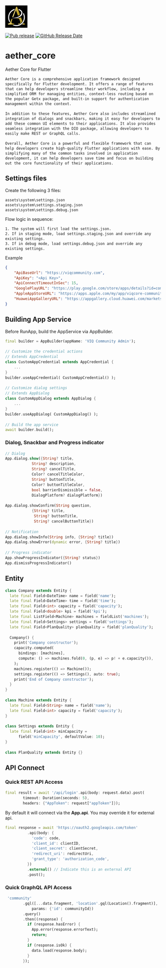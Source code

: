 ![](https://raw.githubusercontent.com/jasonlaw/aether-resources/master/Aether.png)

[![Pub release](https://img.shields.io/pub/v/aether_core.svg?label=aether_core&color=blue)](https://pub.dev/packages/aether_core) [![GitHub Release Date](https://img.shields.io/github/release-date/jasonlaw/aether_core.svg)](https://github.com/jasonlaw/aether_core)

# aether_core

Aether Core for Flutter
    
    Aether Core is a comprehensive application framework designed specifically for Flutter development. It offers a range of features that can help developers streamline their workflow, including a simplified ORM for managing entities, context-less routing based on the popular Getx package, and built-in support for authentication management within the context.
    
    In addition to these features, Aether Core also includes streamlined integration of dialogs and snackbars, making it easy for developers to add these common UI elements to their applications. It also provides seamless integration with the DIO package, allowing developers to easily make REST or GraphQL calls.
    
    Overall, Aether Core is a powerful and flexible framework that can help developers create high-quality Flutter applications with ease. By simplifying many of the common tasks involved in application development, it can help developers save time and focus on building out the core functionality of their applications.  

## Settings files
Create the following 3 files:

    assets\system\settings.json
    assets\system\settings.staging.json
    assets\system\settings.debug.json

Flow logic in sequence:

    1. The system will first load the settings.json.
    2. If in staging mode, load settings.staging.json and override any existing settings.
    3. If in debug mode, load settings.debug.json and override any existing settings.

Example
~~~json
{
    "ApiBaseUrl": "https://viqcommunity.com",
    "ApiKey": "<Api Key>",
    "ApiConnectTimeoutInSec": 15,
    "GooglePlayURL": "https://play.google.com/store/apps/details?id=com.viqcore.community_live",
    "AppleAppStoreURL": "https://apps.apple.com/my/app/viqcore-community/id1499329657",
    "HuaweiAppGalleryURL": "https://appgallery.cloud.huawei.com/marketshare/app/C102024395?locale=en_GB&source=appshare&subsource=C102024395"
}
~~~

## Building App Service
Before RunApp, build the AppService via AppBuilder.
~~~dart
final builder = AppBuilder(appName: 'VIQ Community Admin');

// Customize the credential actions
// Extends AppCredential 
class CustomAppCredential extends AppCredential {
    ...
}
builder.useAppCredential( CustomAppCredential() );

// Customize dialog settings
// Extends AppDialog
class CustomAppDialog extends AppDialog {
    ...
}
builder.useAppDialog( CustomAppDialog() );

// Build the app service
await builder.build();
~~~

### Dialog, Snackbar and Progress indicator
~~~dart
// Dialog
App.dialog.show({String? title, 
            String? description, 
            String? cancelTitle, 
            Color? cancelTitleColor, 
            String? buttonTitle, 
            Color? buttonTitleColor,  
            bool barrierDismissible = false, 
            DialogPlatform? dialogPlatform})
            
App.dialog.showConfirm(String question, 
            {String? title, 
             String? buttonTitle, 
             String? cancelButtonTitle})

// Notification
App.dialog.showInfo(String info, {String? title})
App.dialog.showError(dynamic error, {String? title})

// Progress indicator
App.showProgressIndicator({String? status})
App.dismissProgressIndicator()
~~~

## Entity
~~~dart
class Company extends Entity {
  late final Field<DateTime> name = field('name');
  late final Field<DateTime> time = field('time');
  late final Field<int> capacity = field('capacity');
  late final Field<double> kpi = field('kpi');
  late final ListField<Machine> machines = fieldList('machines');
  late final Field<Settings> settings = field('settings');
  late final Field<PlanQuality> planQuality = field('planQuality');

  Company() {
    print('Company constructor');
    capacity.computed(
      bindings: [machines],
      compute: () => machines.fold(0, (p, e) => p! + e.capacity()),
    );
    machines.register(() => Machine());
    settings.register(() => Settings(), auto: true);
    print('End of Company constructor');
  }
}

class Machine extends Entity {
  late final Field<String> name = field('name');
  late final Field<int> capacity = field('capacity');
}

class Settings extends Entity {
  late final Field<int> minCapacity =
      field('minCapacity', defaultValue: 10);
}

class PlanQuality extends Entity {}
~~~

## API Connect

### Quick REST API Access
~~~dart
final result = await '/api/login'.api(body: request.data).post(
        timeout: Duration(seconds: 5),
        headers: {"AppToken": request["appToken"]});
~~~
By default it will connect via the **App.api**. You may override it for external api.
~~~dart
final response = await 'https://oauth2.googleapis.com/token'
          .api(body: {
            'code': code,
            'client_id': clientID,
            'client_secret': clientSecret,
            'redirect_uri': redirectUri,
            'grant_type': 'authorization_code',
          })
          .external() // Indicate this is an external API
          .post();
~~~

### Quick GraphQL API Access
~~~dart
 'community'
        .gql([...data.fragment, 'location'.gql(Location().fragment)],
            params: {'id': communityId})
        .query()
        .then((response) {
          if (response.hasError) {
            App.error(response.errorText);
            return;
          }
          if (response.isOk) {
            data.load(response.body);
          }
        });
~~~